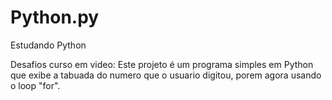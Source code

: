# Python.py
Estudando Python

Desafios curso em video: Este projeto é um programa simples em Python que exibe a tabuada do numero que o usuario digitou, porem agora usando o loop "for".